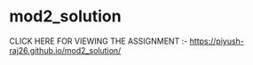 # mod2_solution
CLICK HERE FOR VIEWING THE ASSIGNMENT :- https://piyush-raj26.github.io/mod2_solution/
